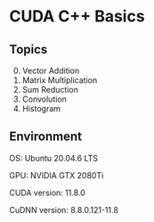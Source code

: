 # CUDA C++ Basics

## Topics
0. Vector Addition
1. Matrix Multiplication
3. Sum Reduction
4. Convolution
5. Histogram

## Environment 

OS: Ubuntu 20.04.6 LTS

GPU: NVIDIA GTX 2080Ti

CUDA version: 11.8.0

CuDNN version: 8.8.0.121-11.8


